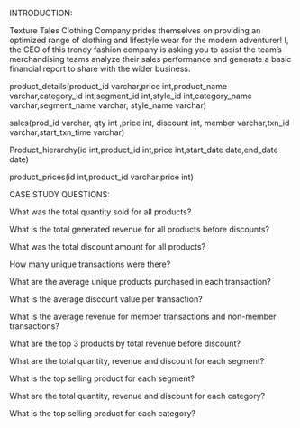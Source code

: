 INTRODUCTION:

Texture Tales Clothing Company prides themselves on providing an optimized range of clothing and lifestyle wear for the modern adventurer!
I, the CEO of this trendy fashion company is asking you to assist the team’s merchandising teams analyze their sales performance and generate a basic financial report to share with the wider business.


product_details(product_id varchar,price int,product_name varchar,category_id int,segment_id int,style_id int,category_name varchar,segment_name varchar,
style_name varchar)

sales(prod_id varchar, qty int ,price int, discount int, member varchar,txn_id varchar,start_txn_time varchar)

Product_hierarchy(id int,product_id int,price int,start_date date,end_date date)


product_prices(id int,product_id varchar,price int)

CASE STUDY QUESTIONS:

What was the total quantity sold for all products?

What is the total generated revenue for all products before discounts?

What was the total discount amount for all products?

How many unique transactions were there?

What are the average unique products purchased in each transaction?

What is the average discount value per transaction?

What is the average revenue for member transactions and non-member transactions?

What are the top 3 products by total revenue before discount?

What are the total quantity, revenue and discount for each segment?

What is the top selling product for each segment?

What are the total quantity, revenue and discount for each category?

What is the top selling product for each category?







